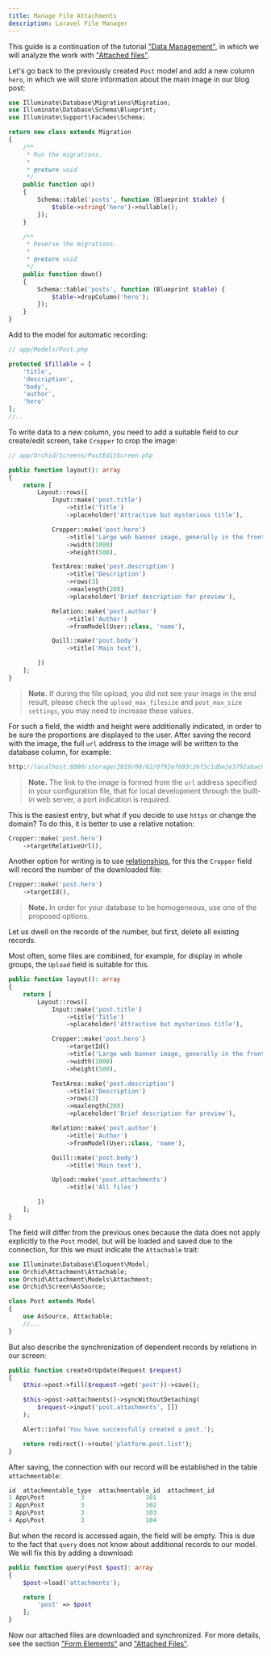 ```yaml
---
title: Manage File Attachments
description: Laravel File Manager
---
```


This guide is a continuation of the tutorial ["Data Management"](/en/docs/quickstart-crud),
in which we will analyze the work with ["Attached files"](/en/docs/attachments).

Let's go back to the previously created `Post` model and add a new column `hero`,
in which we will store information about the main image in our blog post:

```php
use Illuminate\Database\Migrations\Migration;
use Illuminate\Database\Schema\Blueprint;
use Illuminate\Support\Facades\Schema;

return new class extends Migration
{
    /**
     * Run the migrations.
     *
     * @return void
     */
    public function up()
    {
        Schema::table('posts', function (Blueprint $table) {
            $table->string('hero')->nullable();
        });
    }

    /**
     * Reverse the migrations.
     *
     * @return void
     */
    public function down()
    {
        Schema::table('posts', function (Blueprint $table) {
            $table->dropColumn('hero');
        });
    }
}
```

Add to the model for automatic recording:

```php
// app/Models/Post.php

protected $fillable = [
    'title',
    'description',
    'body',
    'author',
    'hero'
];
//..
```

To write data to a new column, you need to add a suitable field to our create/edit screen,
take `Cropper` to crop the image:

```php
// app/Orchid/Screens/PostEditScreen.php

public function layout(): array
{
    return [
        Layout::rows([
            Input::make('post.title')
                ->title('Title')
                ->placeholder('Attractive but mysterious title'),

            Cropper::make('post.hero')
                ->title('Large web banner image, generally in the front and center')
                ->width(1000)
                ->height(500),

            TextArea::make('post.description')
                ->title('Description')
                ->rows(3)
                ->maxlength(200)
                ->placeholder('Brief description for preview'),

            Relation::make('post.author')
                ->title('Author')
                ->fromModel(User::class, 'name'),

            Quill::make('post.body')
                ->title('Main text'),

        ])
    ];
}
```

> **Note.** If during the file upload, you did not see your image in the end result,
please check the `upload_max_filesize` and `post_max_size settings`, you may need to increase these values.

For such a field, the width and height were additionally indicated, in order to be sure the proportions are displayed to the user. After saving the record with the image, the full `url` address to the image will be written to the database column, for example:

```php
http://localhost:8000/storage/2019/08/02/0f92ef693c26f3c1dbe2e3792abac9254ee98310.png
```

> **Note.** The link to the image is formed from the `url` address specified in your configuration file,
that for local development through the built-in web server, a port indication is required.

This is the easiest entry, but what if you decide to use `https` or change the domain?
To do this, it is better to use a relative notation:

```php
Cropper::make('post.hero')
    ->targetRelativeUrl(),
```

Another option for writing is to use [relationships](https://laravel.com/docs/master/eloquent-relationships), for this
the `Cropper` field will record the number of the downloaded file:

```php
Cropper::make('post.hero')
    ->targetId(),
```

> **Note.** In order for your database to be homogeneous, use one of the proposed options.

Let us dwell on the records of the number, but first, delete all existing records.

Most often, some files are combined, for example, for display in whole groups, the `Upload` field is suitable for this.

```php
public function layout(): array
{
    return [
        Layout::rows([
            Input::make('post.title')
                ->title('Title')
                ->placeholder('Attractive but mysterious title'),

            Cropper::make('post.hero')
                ->targetId()
                ->title('Large web banner image, generally in the front and center')
                ->width(1000)
                ->height(500),

            TextArea::make('post.description')
                ->title('Description')
                ->rows(3)
                ->maxlength(200)
                ->placeholder('Brief description for preview'),

            Relation::make('post.author')
                ->title('Author')
                ->fromModel(User::class, 'name'),

            Quill::make('post.body')
                ->title('Main text'),

            Upload::make('post.attachments')
                ->title('All files')

        ])
    ];
}
```

The field will differ from the previous ones because the data does not apply explicitly to the `Post` model, but will be loaded and saved due to the connection, for this we must indicate the `Attachable` trait:

```php
use Illuminate\Database\Eloquent\Model;
use Orchid\Attachment\Attachable;
use Orchid\Attachment\Models\Attachment;
use Orchid\Screen\AsSource;

class Post extends Model
{
    use AsSource, Attachable;
    //...
}
```

But also describe the synchronization of dependent records by relations in our screen:

```php
public function createOrUpdate(Request $request)
{
    $this->post->fill($request->get('post'))->save();

    $this->post->attachments()->syncWithoutDetaching(
        $request->input('post.attachments', [])
    );

    Alert::info('You have successfully created a post.');

    return redirect()->route('platform.post.list');
}
```

After saving, the connection with our record will be established in the table `attachmentable`:

```php
id  attachmentable_type  attachmentable_id  attachment_id
1 App\Post          3                 101
2 App\Post          3                 102
3 App\Post          3                 103
4 App\Post          3                 104
```

But when the record is accessed again, the field will be empty. This is due to the fact that `query` does not know about additional records to our model. We will fix this by adding a download:

```php
public function query(Post $post): array
{
    $post->load('attachments');

    return [
        'post' => $post
    ];
}
```

Now our attached files are downloaded and synchronized.
For more details, see the section ["Form Elements"](/en/docs/field) and ["Attached Files"](/en/docs/attachments).
